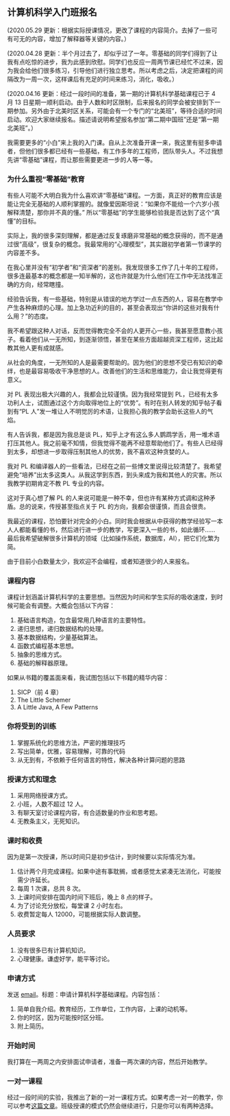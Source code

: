 <div class="inner">
<h2>计算机科学入门班报名</h2>
<p>(2020.05.29 更新：根据实际授课情况，更改了课程的内容简介。去掉了一些可有可无的内容，增加了解释器等关键的内容。）</p>
<p>(2020.04.28 更新：半个月过去了，却似乎过了一年。零基础的同学们得到了让我有点吃惊的进步，我为此感到欣慰。同学们也反应一周两节课已经忙不过来，因为我会给他们很多练习，引导他们进行独立思考。所以考虑之后，决定把课程的间隔改为一周一次，这样课后有充足的时间来练习，消化，吸收。）</p>
<p>(2020.04.16 更新：经过一段时间的准备，第一期的计算机科学基础课程已于 4 月 13 日星期一顺利启动。由于人数和时区限制，后来报名的同学会被安排到下一期参加。另外由于北美时区关系，可能会有一个专门的“北美班”，等待合适的时间启动。欢迎大家继续报名。描述请说明希望报名参加“第二期中国班”还是“第一期北美班”。）</p>
<p>我需要更多的“小白”来上我的入门课。自从上次准备开课一来，我这里有挺多申请者，但他们很多都已经有一些基础，有工作多年的工程师，团队带头人。不过我想先讲“零基础”课程，而让那些需要更进一步的人等一等。</p>
<h3 id="为什么重视零基础教育">为什么重视“零基础”教育</h3>
<p>有些人可能不大明白我为什么喜欢讲“零基础”课程。一方面，真正好的教育应该是能让完全无基础的人顺利掌握的。就像爱因斯坦说：“如果你不能给一个六岁小孩解释清楚，那你并不真的懂。” 所以“零基础”的学生能够检验我是否达到了这个“真懂”的目标。</p>
<p>实际上，我的很多深刻理解，都是通过反复琢磨非常基础的概念获得的，而不是通过很“高级”，很复杂的概念。我最常用的“心理模型”，其实跟初学者第一节课学的内容差不多。</p>
<p>在我心里并没有“初学者”和“资深者”的差别。我发现很多工作了几十年的工程师，很多连最基本的概念都是一知半解的，这也许就是为什么他们在工作中无法找准正确的方向，经常瞎撞。</p>
<p>经验告诉我，有一些基础，特别是从错误的地方学过一点东西的人，容易在教学中产生各种麻烦的心理。加上急功近利的目的，甚至会表现出“你讲的这些对我有什么用？”的态度。</p>
<p>我不希望跟这种人对话，反而觉得教完全不会的人更开心一些，我甚至愿意教小孩子。看着他们从一无所知，到逐渐领悟，甚至在某些方面超越资深工程师，这比起教其他人更有成就感。</p>
<p>从社会的角度，一无所知的人是最需要帮助的。因为他们的思想不受已有知识的牵绊，也是最容易吸收干净思想的人。改善他们的生活和思维能力，会让我觉得更有意义。</p>
<p>对 PL 表现出极大兴趣的人，我都会比较谨慎。因为我经常提到 PL，已经有太多功利人士，试图通过这个方向取得地位上的“优势”。有时在别人转发的知乎帖子看到有“PL 人”发一堆让人不明觉厉的术语，让我担心我的教学会助长这些人的气焰。</p>
<p>有人告诉我，都是因为我总是谈 PL，知乎上才有这么多人鹦鹉学舌，用一堆术语打压其他人。我之前毫不知情，但我觉得不能再不经意帮助他们了。有些人已经得到太多，却想进一步取得压制其他人的优势，我不喜欢这种贪婪的人。</p>
<p>我对 PL 和编译器人的一些看法，已经在之前一些博文里说得比较清楚了。我希望避免“培养”出太多这类人。从我这学到东西，到头来成为我和其他人的灾害。所以我教学初期肯定不教 PL 专业的内容。</p>
<p>这对于真心想了解 PL 的人来说可能是一种不幸，但也许有某种方式调和这种矛盾。总的说来，传授甚至指点关于 PL 的方向，我都会很谨慎，而且会很贵。</p>
<p>我最近的课程，恐怕要针对完全的小白。同时我会根据从中获得的教学经验写一本人人都能看懂的书，然后进行进一步的教学，写更深入一些的书，如此循环…… 最后我希望破解很多计算机的领域（比如操作系统，数据库，AI），把它们化繁为简。</p>
<p>由于目前小白数量太少，我欢迎不会编程，或者知道很少的人来报名。</p>
<h3 id="课程内容">课程内容</h3>
<p>课程计划涵盖计算机科学的主要思想。当然因为时间和学生实际的吸收速度，到时候可能会有调整。大概会包括以下内容：</p>
<ol>
<li>基础语言构造，包含最常用几种语言的主要特性。</li>
<li>递归思想，递归数据结构的处理。</li>
<li>基本数据结构，少量基础算法。</li>
<li>函数式编程基本思想。</li>
<li>抽象的思维方式。</li>
<li>基础的解释器原理。</li>
</ol>
<p>如果从书籍的覆盖面来看，我试图包括以下书籍的精华内容：</p>
<ol>
<li>SICP（前 4 章）</li>
<li>The Little Schemer</li>
<li>A Little Java, A Few Patterns</li>
</ol>
<h3 id="你将受到的训练">你将受到的训练</h3>
<ol>
<li>掌握系统化的思维方法，严密的推理技巧</li>
<li>写出简单，优雅，容易理解，可靠的代码</li>
<li>从无到有，不依赖于任何语言的特性，解决各种计算问题的思路</li>
</ol>
<h3 id="授课方式和理念">授课方式和理念</h3>
<ol>
<li>采用网络授课方式。</li>
<li>小班，人数不超过 12 人。</li>
<li>有聊天室讨论课程内容，有合适数量的作业和思考题。</li>
<li>无教条主义，无死知识。</li>
</ol>
<h3 id="课时和收费">课时和收费</h3>
<p>因为是第一次授课，所以时间只是初步估计，到时候要以实际情况为准。</p>
<ol>
<li>估计两个月完成课程。如果中途有事耽搁，或者感觉太紧凑无法消化，可能按需少许延长。</li>
<li>每周 1 次课，总共 8 次。</li>
<li>上课时间安排在国内时间下班后，晚上 8 点的样子。</li>
<li>为了讨论充分放松，每堂课 2 小时左右。</li>
<li>收费暂定每人 12000，可能根据实际人数调整。</li>
</ol>
<h3 id="人员要求">人员要求</h3>
<ol>
<li>没有很多已有计算机知识。</li>
<li>心理健康。谦虚好学，能平等讨论。</li>
</ol>
<h3 id="申请方式">申请方式</h3>
<p>发送 <a href="mailto:yinwang.advising@icloud.com?subject=申请计算机科学基础课程&amp;body=1. 简单自我介绍。教育经历，工作单位，工作内容，职级，上课的动机等。%0A2. 你的时区。%0A3. 附上简历。">email</a>。标题：申请计算机科学基础课程。内容包括：</p>
<ol>
<li>简单自我介绍。教育经历，工作单位，工作内容，上课的动机等。</li>
<li>你的时区，因为可能按时区分班。</li>
<li>附上简历。</li>
</ol>
<h3 id="开始时间">开始时间</h3>
<p>我打算在一两周之内安排面试申请者，准备一两次课的内容，然后开始教学。</p>
<h3 id="一对一课程">一对一课程</h3>
<p>经过一段时间的实验，我推出了新的一对一课程方式。如果考虑一对一的教学，你可以参考<a href="http://www.yinwang.org/blog-cn/2020/04/30/individualized-learning">这篇文章</a>。班级授课的模式仍然会继续进行，只是你可以有两种选择。</p>
</div>
    